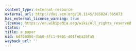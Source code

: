 ```yaml
---
content_type: external-resource
external_url: http://doi.acm.org/10.1145/365024.365073
has_external_license_warning: true
license: https://en.wikipedia.org/wiki/All_rights_reserved
status: ''
title: a paper
uid: 6df60d86-dab0-4fc1-9eb1-d01feba2bfa5
wayback_url: ''
---
```

